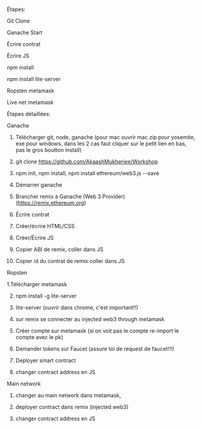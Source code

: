Étapes:

Git Clone

Ganache Start

Écrire contrat

Écrire JS

npm install

npm install lite-server

Ropsten metamask

Live net metamask

Étapes détaillées:

Ganache

1. Télécharger git, node, ganache (pour mac ouvrir mac.zip pour yosemite, exe pour windows, dans les 2 cas faut cliquer sur le petit lien en bas, pas le gros boutton install)

2. git clone https://github.com/AkaashMukherjee/Workshop

3. npm init, npm install, npm install ethereum/web3.js --save 

4. Démarrer ganache

5. Brancher remix à Ganache (Web 3 Provider) (https://remix.ethereum.org)

6. Écrire contrat

7. Créer/écrire HTML/CSS

8. Créer/Écrire JS

9. Copier ABI de remix, coller dans JS

10. Copier id du contrat de remix coller dans JS


Ropsten

1.Télécharger metamask

2. npm install -g lite-server

3. lite-server (ouvrir dans chrome, c'est important!!)

4. sur remix se connecter au injected web3 through metamask

5. Créer compte sur metamask (si on voit pas le compte re-import le compte avec le pk)

6. Demander tokens sur Faucet (assure toi de request de faucet!!!)

7. Deployer smart contract

8. changer contract address en JS 


Main network

1. changer au main network dans metamask, 

2. deployer contract dans remix (injected web3)

3. changer contract address en JS
